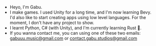 - Heyo, I'm Gabu.
- I make games. I used Unity for a long time, and I'm now learning Bevy. I'd also like to start creating apps using low level languages. For the moment, I don't have any project to show.
- I learnt Python, C# (with Unity), and I'm currently learning Rust 🦀.
- If you wanna contact me, you can using one of these two emails: gabuuu.music@gmail.com or contact.gabu.studios@gmail.com

<!---
SaikouGames/SaikouGames is a ✨ special ✨ repository because its `README.md` (this file) appears on your GitHub profile.
You can click the Preview link to take a look at your changes.
--->
